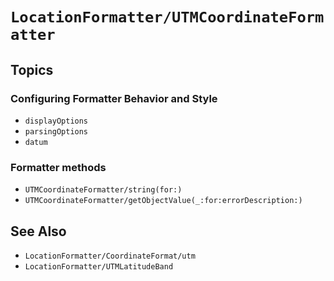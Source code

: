 # ``LocationFormatter/UTMCoordinateFormatter``

## Topics

### Configuring Formatter Behavior and Style


- ``displayOptions``
- ``parsingOptions``
- ``datum``

### Formatter methods

- ``UTMCoordinateFormatter/string(for:)``
- ``UTMCoordinateFormatter/getObjectValue(_:for:errorDescription:)``

## See Also

- ``LocationFormatter/CoordinateFormat/utm``
- ``LocationFormatter/UTMLatitudeBand``

